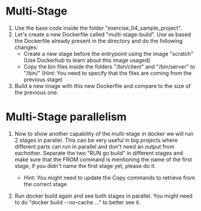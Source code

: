 # Multi-Stage

1. Use the base code inside the folder "exercise_04_sample_project".
2. Let's create a new Dockerfile called "multi-stage-build". Use as based the Dockerfile already present in the directory and do the following changes:
    - Create a new stage before the entrypoint using the image "scratch" (Use Dockerhub to learn about this image usaged)
    - Copy the bin files inside the folders "/bin/client" and "/bin/server" to "/bin/" (Hint: You need to specify that the files are coming from the previous stage)
3. Build a new image with this new Dockerfile and compare to the size of the previous one.

# Multi-Stage parallelism

1. Now to show another capability of the multi-stage in docker we will run 2 stages in parallel. This can be very useful in big projects where different parts can run in parallel and don't need an output from eachother. Separate the two "RUN go build" in different stages and make sure that the FROM command is mentioning the name of the first stage, if you didn't name the first stage yet, please do it.
    - Hint: You might need to update the Copy commands to retrieve from the correct stage

2. Run docker build again and see both stages in parallel. You might need to do "docker build --no-cache ..." to better see it.